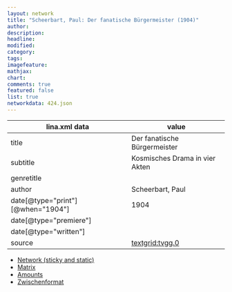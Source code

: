 ```yaml
---
layout: network
title: "Scheerbart, Paul: Der fanatische Bürgermeister (1904)"
author:
description:
headline:
modified:
category:
tags:
imagefeature: 
mathjax: 
chart: 
comments: true
featured: false
list: true
networkdata: 424.json
---
```

lina.xml data  | value
------------- | -------------
title|Der fanatische Bürgermeister
subtitle|Kosmisches Drama in vier Akten
genretitle|
author|Scheerbart, Paul
date[@type="print"][@when="1904"]|1904
date[@type="premiere"]|
date[@type="written"]|
source|[textgrid:tvgg.0](https://textgridlab.org/1.0/tgcrud-public/rest/textgrid:tvgg.0/data)



* [Network (sticky and static)](/linas/network424)
* [Matrix](/linas/matrix424)
* [Amounts](/linas/amount424)
* [Zwischenformat](/linas/lina424 )

